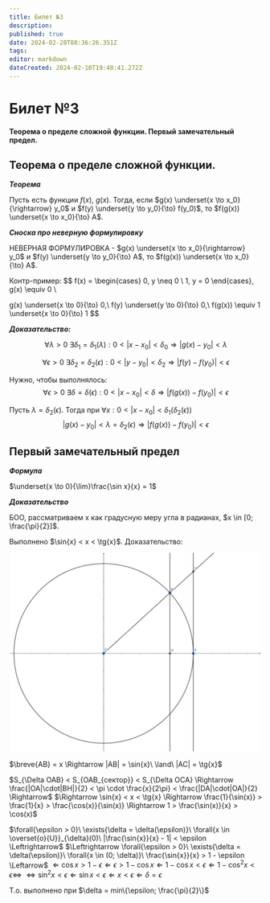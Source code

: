 ```yaml
---
title: Билет №3
description: 
published: true
date: 2024-02-28T08:36:26.351Z
tags: 
editor: markdown
dateCreated: 2024-02-10T19:48:41.272Z
---
```


# Билет №3
#### Теорема о пределе сложной функции. Первый замечательный предел.

## Теорема о пределе сложной функции.

***Теорема***

Пусть есть функции $f(x)$, $g(x)$.
Тогда, если $g(x) \underset{x \to x_0}{\rightarrow} y_0$ и $f(y) \underset{y \to y_0}{\to} f(y_0)$, то $f(g(x)) \underset{x \to x_0}{\to} A$.

***Сноска про неверную формулировку***

НЕВЕРНАЯ ФОРМУЛИРОВКА - $g(x) \underset{x \to x_0}{\rightarrow} y_0$ и $f(y) \underset{y \to y_0}{\to} A$, то $f(g(x)) \underset{x \to x_0}{\to} A$.

Контр-пример: 
$$
f(x) = 
\begin{cases}
  0, y \neq 0 \\
  1, y = 0
\end{cases}, 
g(x) \equiv 0 \\
 
g(x) \underset{x \to 0}{\to} 0,\ f(y) \underset{y \to 0}{\to} 0,\ f(g(x)) \equiv 1 \underset{x \to 0}{\to} 1
$$

***Доказательство:***

$$\forall{\lambda > 0}\ \exists{\delta_1 = \delta_1(\lambda)}: 0 < |x - x_0| < \delta_0 \Rightarrow |g(x) - y_0| < \lambda$$

$$\forall{\epsilon > 0}\ \exists{\delta_2 = \delta_2(\epsilon)}: 0 < |y - y_0| < \delta_2 \Rightarrow |f(y) - f(y_0)| < \epsilon$$

Нужно, чтобы выполнялось:
$$\forall{\epsilon > 0}\ \exists{\delta = \delta(\epsilon): 0 < |x - x_0| < \delta \Rightarrow |f(g(x)) - f(y_0)| < \epsilon}$$

Пусть $\lambda = \delta_2(\epsilon)$. Тогда при $\forall{x} : 0 < |x - x_0| < \delta_1(\delta_2(\epsilon))$
$$|g(x) - y_0| < \lambda = \delta_2(\epsilon) \Rightarrow |f(g(x)) - f(y_0)| < \epsilon$$

## Первый замечательный предел

***Формула***

$\underset{x \to 0}{\lim}\frac{\sin x}{x} = 1$

***Доказательство***

БОО, рассматриваем x как градусную меру угла в радианах, $x \in [0; \frac{\pi}{2}]$.

Выполнено $\sin{x} < x < \tg{x}$. Доказательство:

<img src="/geometry_export.svg" alt="drawing" width="500"/>

$\breve{AB} = x \Rightarrow |AB| = \sin{x}\ \land\ |AC| = \tg{x}$

$S_{\Delta OAB} < S_{OAB_{сектор}} < S_{\Delta OCA} \Rightarrow \frac{|OA|\cdot|BH|}{2} < \pi \cdot \frac{x}{2\pi} < \frac{|DA|\cdot|OA|}{2} \Rightarrow$
$\Rightarrow \sin{x} < x < \tg{x} \Rightarrow \frac{1}{\sin(x)} > \frac{1}{x} > \frac{\cos(x)}{\sin(x)} \Rightarrow 1 > \frac{\sin(x)}{x} > \cos(x)$

$\forall{\epsilon > 0}\ \exists{\delta = \delta(\epsilon)}\ \forall{x \in \overset{o}{U}}_{\delta}(0)\ |\frac{\sin{x}}{x} - 1| < \epsilon \Leftrightarrow$
$\Leftrightarrow \forall{\epsilon > 0}\ \exists{\delta = \delta(\epsilon)}\ \forall{x \in (0; \delta)}\ \frac{\sin{x}}{x} > 1 - \epsilon \Leftarrow$
$\Leftarrow \cos{x} > 1 - \epsilon \Leftarrow \epsilon > 1 - \cos{x} \Leftarrow 1 - \cos{x} < \epsilon \Leftarrow 1 - \cos^2{x} < \epsilon \Leftrightarrow$
$\Leftrightarrow \sin^2{x} < \epsilon \Leftarrow \sin{x} < \epsilon \Leftarrow x < \epsilon \Leftarrow \delta = \epsilon$

Т.о. выполнено при $\delta = min\{\epsilon; \frac{\pi}{2}\}$